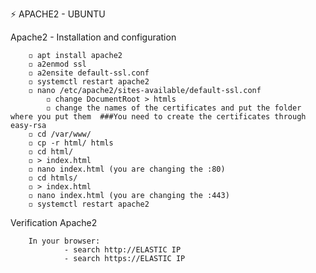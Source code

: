 ⚡ APACHE2 - UBUNTU
        
Apache2 - Installation and configuration

        ◽ apt install apache2
        ◽ a2enmod ssl
        ◽ a2ensite default-ssl.conf
        ◽ systemctl restart apache2
        ◽ nano /etc/apache2/sites-available/default-ssl.conf
	        ◽ change DocumentRoot > htmls
	        ◽ change the names of the certificates and put the folder where you put them  ###You need to create the certificates through easy-rsa
        ◽ cd /var/www/
        ◽ cp -r html/ htmls
        ◽ cd html/
        ◽ > index.html
        ◽ nano index.html (you are changing the :80)
        ◽ cd htmls/
        ◽ > index.html
        ◽ nano index.html (you are changing the :443)
        ◽ systemctl restart apache2

Verification Apache2

        In your browser:
                - search http://ELASTIC IP
                - search https://ELASTIC IP
